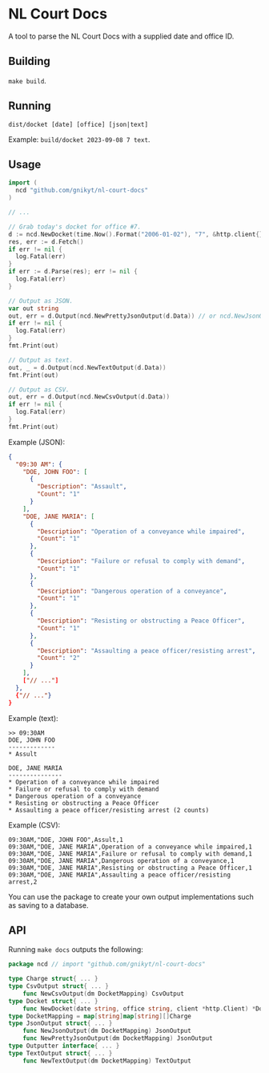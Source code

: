# NL Court Docs

A tool to parse the NL Court Docs with a supplied date and office ID.

## Building

`make build`.

## Running

`dist/docket [date] [office] [json|text]`

Example: `build/docket 2023-09-08 7 text`.

## Usage

```go
import (
  ncd "github.com/gnikyt/nl-court-docs"
)

// ...

// Grab today's docket for office #7.
d := ncd.NewDocket(time.Now().Format("2006-01-02"), "7", &http.client{})
res, err := d.Fetch()
if err != nil {
  log.Fatal(err)
}
if err := d.Parse(res); err != nil {
  log.Fatal(err)
}

// Output as JSON.
var out string
out, err = d.Output(ncd.NewPrettyJsonOutput(d.Data)) // or ncd.NewJsonOutput for non-pretty.
if err != nil {
  log.Fatal(err)
}
fmt.Print(out)

// Output as text.
out, _ = d.Output(ncd.NewTextOutput(d.Data))
fmt.Print(out)

// Output as CSV.
out, err = d.Output(ncd.NewCsvOutput(d.Data))
if err != nil {
  log.Fatal(err)
}
fmt.Print(out)
```

Example (JSON):

```json
{
  "09:30 AM": {
    "DOE, JOHN FOO": [
      {
        "Description": "Assault",
        "Count": "1"
      }
    ],
    "DOE, JANE MARIA": [
      {
        "Description": "Operation of a conveyance while impaired",
        "Count": "1"
      },
      {
        "Description": "Failure or refusal to comply with demand",
        "Count": "1"
      },
      {
        "Description": "Dangerous operation of a conveyance",
        "Count": "1"
      },
      {
        "Description": "Resisting or obstructing a Peace Officer",
        "Count": "1"
      },
      {
        "Description": "Assaulting a peace officer/resisting arrest",
        "Count": "2"
      }
    ],
    ["// ..."]
  },
  {"// ..."}
}
```

Example (text):

```text
>> 09:30AM
DOE, JOHN FOO
-------------
* Assult

DOE, JANE MARIA
---------------
* Operation of a conveyance while impaired
* Failure or refusal to comply with demand
* Dangerous operation of a conveyance
* Resisting or obstructing a Peace Officer
* Assaulting a peace officer/resisting arrest (2 counts)
```

Example (CSV):

```csv
09:30AM,"DOE, JOHN FOO",Assult,1
09:30AM,"DOE, JANE MARIA",Operation of a conveyance while impaired,1
09:30AM,"DOE, JANE MARIA",Failure or refusal to comply with demand,1
09:30AM,"DOE, JANE MARIA",Dangerous operation of a conveyance,1
09:30AM,"DOE, JANE MARIA",Resisting or obstructing a Peace Officer,1
09:30AM,"DOE, JANE MARIA",Assaulting a peace officer/resisting arrest,2
```

You can use the package to create your own output implementations such as saving to a database.

## API

Running `make docs` outputs the following:

```go
package ncd // import "github.com/gnikyt/nl-court-docs"

type Charge struct{ ... }
type CsvOutput struct{ ... }
    func NewCsvOutput(dm DocketMapping) CsvOutput
type Docket struct{ ... }
    func NewDocket(date string, office string, client *http.Client) *Docket
type DocketMapping = map[string]map[string][]Charge
type JsonOutput struct{ ... }
    func NewJsonOutput(dm DocketMapping) JsonOutput
    func NewPrettyJsonOutput(dm DocketMapping) JsonOutput
type Outputter interface{ ... }
type TextOutput struct{ ... }
    func NewTextOutput(dm DocketMapping) TextOutput
```

